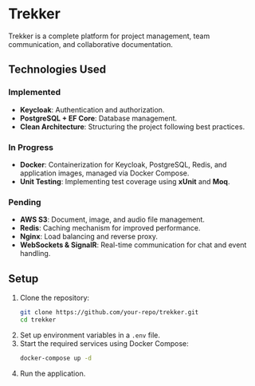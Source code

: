 # Trekker

Trekker is a complete platform for project management, team communication, and collaborative documentation.

## Technologies Used

### Implemented
- **Keycloak**: Authentication and authorization.
- **PostgreSQL + EF Core**: Database management.
- **Clean Architecture**: Structuring the project following best practices.

### In Progress
- **Docker**: Containerization for Keycloak, PostgreSQL, Redis, and application images, managed via Docker Compose.
- **Unit Testing**: Implementing test coverage using **xUnit** and **Moq**.

### Pending
- **AWS S3**: Document, image, and audio file management.
- **Redis**: Caching mechanism for improved performance.
- **Nginx**: Load balancing and reverse proxy.
- **WebSockets & SignalR**: Real-time communication for chat and event handling.

## Setup
1. Clone the repository:
   ```sh
   git clone https://github.com/your-repo/trekker.git
   cd trekker
   ```
2. Set up environment variables in a `.env` file.
3. Start the required services using Docker Compose:
   ```sh
   docker-compose up -d
   ```
4. Run the application.
